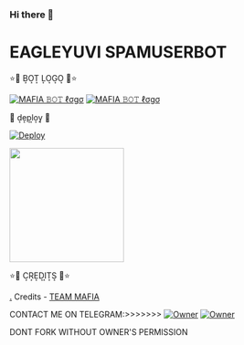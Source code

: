 ### Hi there 👋

<!--
**Mafia-op/MAFIA-OP** is a ✨ _special_ ✨ repository because its `README.md` (this file) appears on your GitHub profile.

Here are some ideas to get you started:

- 🔭 THIS IS VERY POWERFULL BOT
- 🌱 THIS IS SUPERFAST USERBOT
- 👯 OWNER OF THIS BOT IS 2
- 🤔 EAGLEYUVI SPAMUSERBOT OWNER IS SUKHPAL AND JATIN
- 💬 
- 📫 
- 😄 
- ⚡ 
-->

<h1> EAGLEYUVI SPAMUSERBOT</h1>

⭐🌟 B͙O͙T͙ L͙O͙G͙O͙ 🌟⭐

[![MAFIA 𝙱𝙾𝚃 ℓσgσ](https://telegra.ph/file/IMG_20211220_211334.jpg)](https://t.me/BLACK_MAFIA_OP_BOLTE) 
[![MAFIA 𝙱𝙾𝚃 ℓσgσ]( https://telegra.ph/file/ea68644f59bdaf57fd61e.jpg)](https://t.me/BLACK_MAFIA_OP_BOLTE)                       
                       
🌟 d͙e͙p͙l͙o͙y͙ 🌟

[![Deploy](https://www.herokucdn.com/deploy/button.svg)](https://heroku.com/deploy?template=https://github.com/mafia-op/MAFIA-OP)
<p><a href=https://github.com/mafia-op/MAFIA-OP> <img src="https://img.shields.io/badge/Deploy%20To%20Railway-blueviolet?style=for-the-badge&logo=railway" width="200""/></a></p>

⭐🌟 C͙R͙E͙D͙I͙T͙S͙ 🌟⭐

[.](https://heroku.com/deploy)
Credits - [TEAM MAFIA](https://t.me/BLACK_MAFIA_OP_BOLTE)

 CONTACT ME ON TELEGRAM:>>>>>>>
 [![Owner](https://telegra.ph/file/3af984f455d98e274ea1b.jpg)](https://t.me/MAMBA_STAR)
 [![Owner](https://telegra.ph/file/3af984f455d98e274ea1b.jpg)](https://t.me/Cazadar_op) 

DONT FORK WITHOUT OWNER'S PERMISSION
